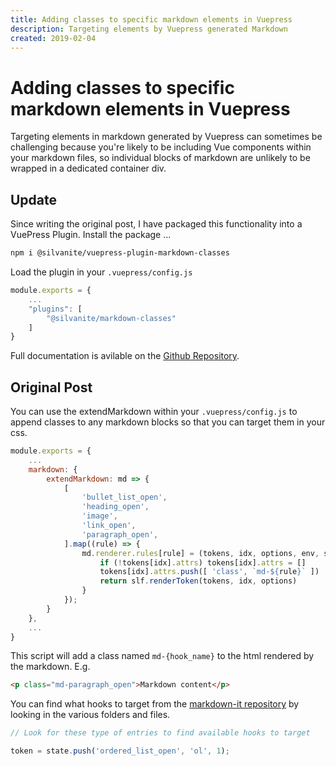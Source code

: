 ```yaml
---
title: Adding classes to specific markdown elements in Vuepress
description: Targeting elements by Vuepress generated Markdown
created: 2019-02-04
---
```


# Adding classes to specific markdown elements in Vuepress

Targeting elements in markdown generated by Vuepress can sometimes be challenging because you're likely to be including Vue components within your markdown files, so individual blocks of markdown are unlikely to be wrapped in a dedicated container div.

## Update

Since writing the original post, I have packaged this functionality into a VuePress Plugin. Install the package ...

```sh
npm i @silvanite/vuepress-plugin-markdown-classes
```

Load the plugin in your `.vuepress/config.js`

```js
module.exports = {
    ...
    "plugins": [
        "@silvanite/markdown-classes"
    ]
}
```

Full documentation is avilable on the [Github Repository](https://github.com/Silvanite/vuepress-plugin-markdown-classes).

## Original Post

You can use the extendMarkdown within your `.vuepress/config.js` to append classes to any markdown blocks so that you can target them in your css.

```js
module.exports = {
    ...
    markdown: {
        extendMarkdown: md => {
            [
                'bullet_list_open',
                'heading_open',
                'image',
                'link_open',
                'paragraph_open',
            ].map((rule) => {
                md.renderer.rules[rule] = (tokens, idx, options, env, slf) => {
                    if (!tokens[idx].attrs) tokens[idx].attrs = []
                    tokens[idx].attrs.push([ 'class', `md-${rule}` ])
                    return slf.renderToken(tokens, idx, options)
                }
            });
        }
    },
    ...
}
```

This script will add a class named `md-{hook_name}` to the html rendered by the markdown. E.g.

```html
<p class="md-paragraph_open">Markdown content</p>
```

You can find what hooks to target from the [markdown-it repository](https://github.com/markdown-it/markdown-it/tree/master/lib) by looking in the various folders and files.

```js
// Look for these type of entries to find available hooks to target

token = state.push('ordered_list_open', 'ol', 1);
```
